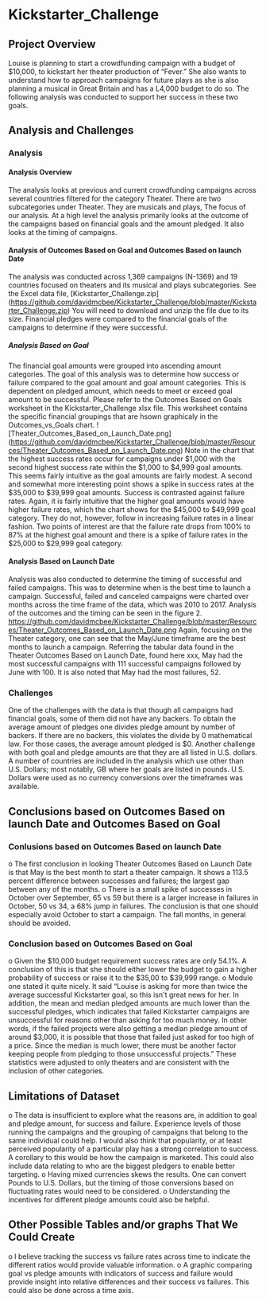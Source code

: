 # Kickstarter_Challenge
## Project Overview
Louise is planning to start a crowdfunding campaign with a budget of $10,000, to kickstart her theater production of “Fever.” She also wants to understand how to approach campaigns for future plays as she is also planning a musical in Great Britain and has a L4,000 budget to do so. The following analysis was conducted to support her success in these two goals.
## Analysis and Challenges
### Analysis
#### Analysis Overview
The analysis looks at previous and current crowdfunding campaigns across several countries filtered for the category Theater. There are two subcategories under Theater. They are musicals and plays, The focus of our analysis. At a high level the analysis primarily looks at the outcome of the campaigns based on financial goals and the amount pledged. It also looks at the timing of campaigns.
#### Analysis of Outcomes Based on Goal and Outcomes Based on launch Date
The analysis was conducted across 1,369 campaigns (N-1369) and 19 countries focused on theaters and its musical and plays subcategories. See the Excel data file, [Kickstarter_Challenge.zip] (https://github.com/davidmcbee/Kickstarter_Challenge/blob/master/Kickstarter_Challenge.zip) You will need to download and unzip the file due to its size. Financial pledges were compared to the financial goals of the campaigns to determine if they were successful.
##### Analysis Based on Goal
The financial goal amounts were grouped into ascending amount categories. The goal of this analysis was to determine how success or failure compared to the goal amount and goal amount categories. This is dependent on pledged amount, which needs to meet or exceed goal amount to be successful. Please refer to the Outcomes Based on Goals worksheet in the Kickstarter_Challenge xlsx file. This worksheet contains the specific financial groupings that are hsown graphicaly in the Outcomes_vs_Goals chart. ![Theater_Outcomes_Based_on_Launch_Date.png] (https://github.com/davidmcbee/Kickstarter_Challenge/blob/master/Resources/Theater_Outcomes_Based_on_Launch_Date.png) Note in the chart that the highest success rates occur for campaigns under $1,000 with the second highest success rate within the $1,000 to $4,999 goal amounts. This seems fairly intuitive as the goal amounts are fairly modest. A second and somewhat more interesting point shows a spike in success rates at the $35,000 to $39,999 goal amounts. Success is contrasted against failure rates. Again, it is fairly intuitive that the higher goal amounts would have higher failure rates, which the chart shows for the $45,000 to $49,999 goal category. They do not, however, follow in increasing failure rates in a linear fashion. Two points of interest are that the failure rate drops from 100% to 87% at the highest goal amount and there is a spike of failure rates in the $25,000 to $29,999 goal category.
#### Analysis Based on Launch Date
Analysis was also conducted to determine the timing of successful and failed campaigns. This was to determine when is the best time to launch a campaign. Successful, failed and canceled campaigns were charted over months across the time frame of the data, which was 2010 to 2017. Analysis of the outcomes and the timing can be seen in the figure 2. https://github.com/davidmcbee/Kickstarter_Challenge/blob/master/Resources/Theater_Outcomes_Based_on_Launch_Date.png Again, focusing on the Theater category, one can see that the May/June timeframe are the best months to launch a campaign. Referring the tabular data found in the Theater Outcomes Based on Launch Date, found here xxx, May had the most successful campaigns with 111 successful campaigns followed by June with 100. It is also noted that May had the most failures, 52.
### Challenges
One of the challenges with the data is that though all campaigns had financial goals, some of them did not have any backers. To obtain the average amount of pledges one divides pledge amount by number of backers. If there are no backers, this violates the divide by 0 mathematical law. For those cases, the average amount pledged is $0.
Another challenge with both goal and pledge amounts are that they are all listed in U.S. dollars. A number of countries are included in the analysis which use other than U.S. Dollars; most notably, GB where her goals are listed in pounds. U.S. Dollars were used as no currency conversions over the timeframes was available.
## Conclusions based on Outcomes Based on launch Date and Outcomes Based on Goal 
### Conlusions based on Outcomes Based on launch Date
o	The first conclusion in looking Theater Outcomes Based on Launch Date is that May is the best month to start a theater campaign. It shows a 113.5 percent difference between successes and failures; the largest gap between any of the months.
o	There is a small spike of successes in October over September, 65 vs 59 but there is a larger increase in failures in October, 50 vs 34, a 68% jump in failures. The conclusion is that one should especially avoid October to start a campaign. The fall months, in general should be avoided.
### Conclusion based on Outcomes Based on Goal
o	Given the $10,000 budget requirement success rates are only 54.1%. A conclusion of this is that she should either lower the budget to gain a higher probability of success or raise it to the $35,00 to $39,999 range.
o	Module one stated it quite nicely. It said “Louise is asking for more than twice the average successful Kickstarter goal, so this isn't great news for her. In addition, the mean and median pledged amounts are much lower than the successful pledges, which indicates that failed Kickstarter campaigns are unsuccessful for reasons other than asking for too much money. In other words, if the failed projects were also getting a median pledge amount of around $3,000, it is possible that those that failed just asked for too high of a price. Since the median is much lower, there must be another factor keeping people from pledging to those unsuccessful projects.” These statistics were adjusted to only theaters and are consistent with the inclusion of other categories.
## Limitations of Dataset
o	The data is insufficient to explore what the reasons are, in addition to goal and pledge amount, for success and failure. Experience levels of those running the campaigns and the grouping of campaigns that belong to the same individual could help. I would also think that popularity, or at least perceived popularity of a particular play has a strong correlation to success. A corollary to this would be how the campaign is marketed. This could also include data relating to who are the biggest pledgers to enable better targeting. 
o	 Having mixed currencies skews the results. One can convert Pounds to U.S. Dollars, but the timing of those conversions based on fluctuating rates would need to be considered.
o	Understanding the incentives for different pledge amounts could also be helpful.
## Other Possible Tables and/or graphs That We Could Create
o	I believe tracking the success vs failure rates across time to indicate the different ratios would provide valuable information.
o	A graphic comparing goal vs pledge amounts with indicators of success and failure would provide insight into relative differences and their success vs failures. This could also be done across a time axis.
